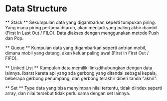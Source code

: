 # Data Structure #

** Stack **
Sekumpulan data yang digambarkan seperti tumpukan piring. Yang mana piring
pertama ditaruh, akan menjadi yang paling akhir diambil (First In Last Out / FILO). Data diakses dengan menggunakan metode Push dan Pop.


** Queue **
Kumpulan data yang digambarkan seperti antrian mobil, dimana mobil yang datang, akan keluar paling awal (First In First Out / FIFO).

** Linked List **
Kumpulan data memiliki link/dihubungkan dengan data lainnya. Ibarat kereta api yang ada gerbong yang ditandai sebagai kepala, beberapa gerbong penumpang, dan gerbong terakhir diberi tanda "akhir".

** Set **
Type data yang bisa menyimpan nilai tertentu, tidak diindex seperti array, dan nilai tersebut tidak perlu sama dengan set lainnya.
